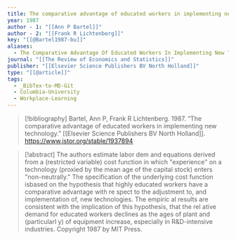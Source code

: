 ```yaml
---
title: The comparative advantage of educated workers in implementing new technology
year: 1987
author - 1: "[[Ann P Bartel]]"
author - 2: "[[Frank R Lichtenberg]]"
key: "[[@Bartel1987-bu]]"
aliases:
  - The Comparative Advantage Of Educated Workers In Implementing New Technology
journal: "[[The Review of Economics and Statistics]]"
publisher: "[[Elsevier Science Publishers BV North Holland]]"
type: "[[@article]]"
tags:
  - _BibTex-to-MD-Git
  - Columbia-University
  - Workplace-Learning
---
```


> [!bibliography]
> Bartel, Ann P, Frank R Lichtenberg. 1987. “The comparative advantage of educated workers in implementing new technology.” [[Elsevier Science Publishers BV North Holland]]. https://www.jstor.org/stable/1937894

> [!abstract]
> The authors estimate labor dem and equations derived from a (restricted variable) cost function in which "experience" on a technology (proxied by the mean age of the capital stock) enters "non-neutrally." The specification of the underlying cost function isbased on the hypothesis that highly educated workers have a comparative advantage with re spect to the adjustment to, and implementation of, new technologies. The empiric al results are consistent with the implication of this hypothesis, that the rel ative demand for educated workers declines as the ages of plant and (particularl y) of equipment increase, especially in R&D-intensive industries. Copyright 1987 by MIT Press.